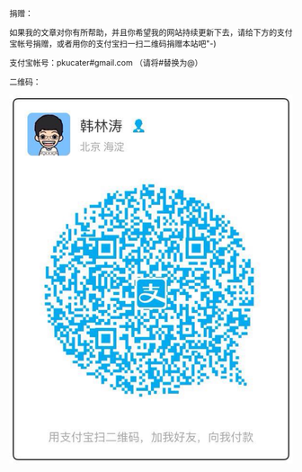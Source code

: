 捐赠：

如果我的文章对你有所帮助，并且你希望我的网站持续更新下去，请给下方的支付宝帐号捐赠，或者用你的支付宝扫一扫二维码捐赠本站吧"-)

支付宝帐号：pkucater#gmail.com （请将#替换为@）

二维码：

![](Pics/HanLintao.jpg)